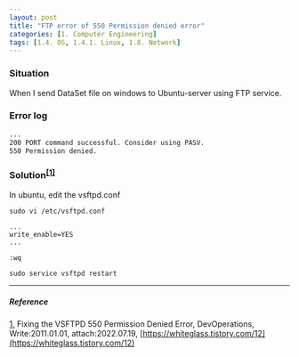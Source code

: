 ```yaml
---
layout: post
title: "FTP error of 550 Permission denied error"
categories: [1. Computer Engineering]
tags: [1.4. OS, 1.4.1. Linux, 1.8. Network]
---
```


### Situation

When I send DataSet file on windows to Ubuntu-server using FTP service.

### Error log

```cmd
...
200 PORT command successful. Consider using PASV.
550 Permission denied.
```

### Solution<sup><a href="#footnote_1_1" name="footnote_1_2">[1]</a></sup>

In ubuntu, edit the vsftpd.conf

```ubuntu-server
sudo vi /etc/vsftpd.conf

...
write_enable=YES
...

:wq

sudo service vsftpd restart
```

---

##### Reference

<a href="#footnote_1_2" name="footnote_1_1">1.</a> Fixing the VSFTPD 550 Permission Denied Error, DevOperations, Write:2011.01.01, attach:2022.07.19, [https://whiteglass.tistory.com/12](https://whiteglass.tistory.com/12)